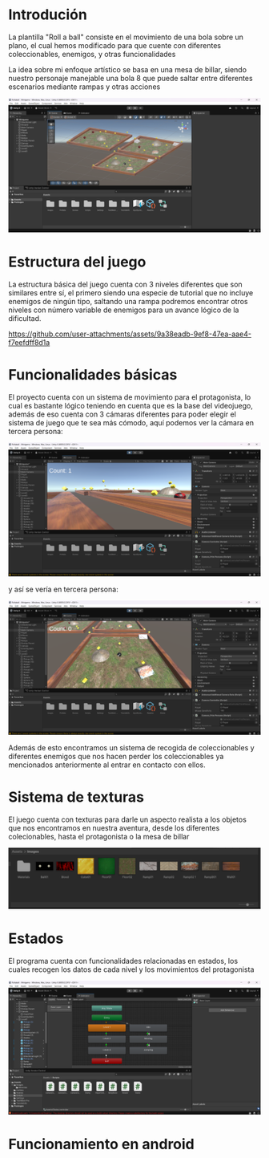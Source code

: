 # Introdución
La plantilla "Roll a ball" consiste en el movimiento de una bola sobre un plano, el cual hemos modificado para que cuente con diferentes coleccionables, enemigos, y otras funcionalidades

La idea sobre mi enfoque artístico se basa en una mesa de billar, siendo nuestro personaje manejable una bola 8 que puede saltar entre diferentes escenarios mediante rampas y otras acciones

![Imagen del proyecto inicial](Images/01.png)

# Estructura del juego
La estructura básica del juego cuenta con 3 niveles diferentes que son similares entre sí, el primero siendo una especie de tutorial que no incluye enemigos de ningún tipo, saltando una rampa podremos encontrar otros niveles con número variable de enemigos para un avance lógico de la dificultad.

https://github.com/user-attachments/assets/9a38eadb-9ef8-47ea-aae4-f7eefdff8d1a

# Funcionalidades básicas
El proyecto cuenta con un sistema de movimiento para el protagonista, lo cual es bastante lógico teniendo en cuenta que es la base del videojuego, además de eso cuenta con 3 cámaras diferentes para poder elegir el sistema de juego que te sea más cómodo, aquí podemos ver la cámara en tercera persona:

![Cámara en primera persona](Images/03.png)

y así se vería en tercera persona:

![Cámara en tercera persona](Images/04.png)

Además de esto encontramos un sistema de recogida de coleccionables y diferentes enemigos que nos hacen perder los coleccionables ya mencionados anteriormente al entrar en contacto con ellos.

# Sistema de texturas
El juego cuenta con texturas para darle un aspecto realista a los objetos que nos encontramos en nuestra aventura, desde los diferentes colecionables, hasta el protagonista o la mesa de billar

![Sistema de texturas](Images/05.png)

# Estados
El programa cuenta con funcionalidades relacionadas en estados, los cuales recogen los datos de cada nivel y los movimientos del protagonista

![Sistema de estados](Images/06.png)

# Funcionamiento en android


